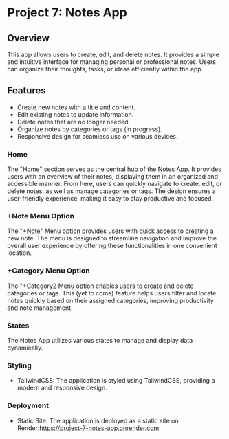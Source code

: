 # Project 7: Notes App
## Overview
This app allows users to create, edit, and delete notes. It provides a simple and intuitive interface for managing personal or professional notes. Users can organize their thoughts, tasks, or ideas efficiently within the app.
## Features
- Create new notes with a title and content.
- Edit existing notes to update information.
- Delete notes that are no longer needed.
- Organize notes by categories or tags (in progress).
- Responsive design for seamless use on various devices.
### Home
The "Home" section serves as the central hub of the Notes App. It provides users with an overview of their notes, displaying them in an organized and accessible manner. From here, users can quickly navigate to create, edit, or delete notes, as well as manage categories or tags. The design ensures a user-friendly experience, making it easy to stay productive and focused.

### +Note Menu Option
The "+Note" Menu option provides users with quick access to creating a new note. The menu is designed to streamline navigation and improve the overall user experience by offering these functionalities in one convenient location.
### +Category Menu Option
The "+Category2 Menu option enables users to create and delete categories or tags. This (yet to come) feature helps users filter and locate notes quickly based on their assigned categories, improving productivity and note management.
### States
The Notes App utilizes various states to manage and display data dynamically. 

### Styling
- TailwindCSS: The application is styled using TailwindCSS, providing a modern and responsive design.
### Deployment
- Static Site: The application is deployed as a static site on Render:https://project-7-notes-app.onrender.com